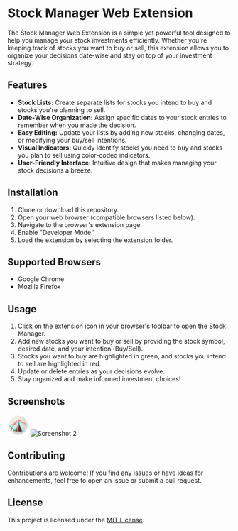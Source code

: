 # Stock Manager Web Extension

The Stock Manager Web Extension is a simple yet powerful tool designed to help you manage your stock investments efficiently. Whether you're keeping track of stocks you want to buy or sell, this extension allows you to organize your decisions date-wise and stay on top of your investment strategy.

## Features

- **Stock Lists:** Create separate lists for stocks you intend to buy and stocks you're planning to sell.
- **Date-Wise Organization:** Assign specific dates to your stock entries to remember when you made the decision.
- **Easy Editing:** Update your lists by adding new stocks, changing dates, or modifying your buy/sell intentions.
- **Visual Indicators:** Quickly identify stocks you need to buy and stocks you plan to sell using color-coded indicators.
- **User-Friendly Interface:** Intuitive design that makes managing your stock decisions a breeze.

## Installation

1. Clone or download this repository.
2. Open your web browser (compatible browsers listed below).
3. Navigate to the browser's extension page.
4. Enable "Developer Mode."
5. Load the extension by selecting the extension folder.

## Supported Browsers

- Google Chrome
- Mozilla Firefox

## Usage

1. Click on the extension icon in your browser's toolbar to open the Stock Manager.
2. Add new stocks you want to buy or sell by providing the stock symbol, desired date, and your intention (Buy/Sell).
3. Stocks you want to buy are highlighted in green, and stocks you intend to sell are highlighted in red.
4. Update or delete entries as your decisions evolve.
5. Stay organized and make informed investment choices!

## Screenshots

![Screenshot 1](/images/stock48.png)
![Screenshot 2](/screenshots/screenshot2.png)

## Contributing

Contributions are welcome! If you find any issues or have ideas for enhancements, feel free to open an issue or submit a pull request.

## License

This project is licensed under the [MIT License](LICENSE).
